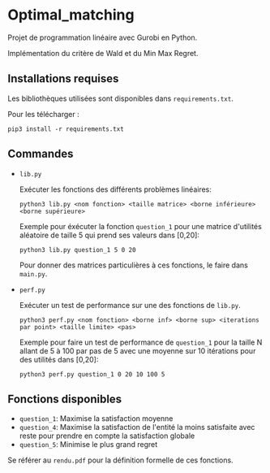 # Optimal_matching

Projet de programmation linéaire avec Gurobi en Python.

Implémentation du critère de Wald et du Min Max Regret.

## Installations requises
Les bibliothèques utilisées sont disponibles dans ``requirements.txt``.

Pour les télécharger :

```
pip3 install -r requirements.txt
```

## Commandes

- ``lib.py``

    Exécuter les fonctions des différents problèmes linéaires:
    ```
    python3 lib.py <nom fonction> <taille matrice> <borne inférieure> <borne supérieure>
    ```
    Exemple pour éxécuter la fonction ``question_1`` pour une matrice d'utilités aléatoire de taille 5 qui prend ses valeurs dans [0,20]:
    ```
    python3 lib.py question_1 5 0 20
    ```
    Pour donner des matrices particulières à ces fonctions, le faire dans ``main.py``.

- ``perf.py``

    Exécuter un test de performance sur une des fonctions de ``lib.py``.
    ```
    python3 perf.py <nom fonction> <borne inf> <borne sup> <iterations par point> <taille limite> <pas>
    ```
    Exemple pour faire un test de performance de ``question_1`` pour la taille N allant de 5 à 100 par pas de 5 avec une moyenne sur 10 itérations pour des utilités dans [0,20]:
    ```
    python3 perf.py question_1 0 20 10 100 5
    ```

## Fonctions disponibles

- ``question_1``: Maximise la satisfaction moyenne
- ``question_4``: Maximise la satisfaction de l'entité la moins satisfaite avec reste pour prendre en compte la satisfaction globale
- ``question_5``: Minimise le plus grand regret


Se référer au ``rendu.pdf`` pour la définition formelle de ces fonctions.

